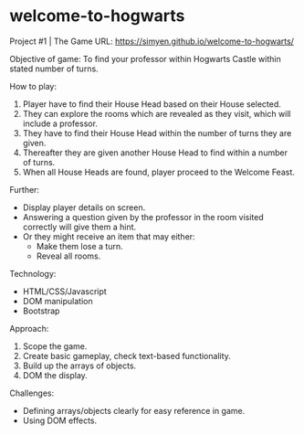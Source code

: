 # welcome-to-hogwarts
Project #1 | The Game
URL: https://simyen.github.io/welcome-to-hogwarts/

Objective of game:
 To find your professor within Hogwarts Castle within stated number of turns.

How to play:
1. Player have to find their House Head based on their House selected.
2. They can explore the rooms which are revealed as they visit, which will include a professor.
3. They have to find their House Head within the number of turns they are given.
4. Thereafter they are given another House Head to find within a number of turns.
5. When all House Heads are found, player proceed to the Welcome Feast.

Further:
- Display player details on screen.
- Answering a question given by the professor in the room visited correctly will give them a hint.
- Or they might receive an item that may either:
  * Make them lose a turn.
  * Reveal all rooms.

Technology:
- HTML/CSS/Javascript
- DOM manipulation
- Bootstrap

Approach:
1. Scope the game.
2. Create basic gameplay, check text-based functionality.
3. Build up the arrays of objects.
4. DOM the display.

Challenges:
- Defining arrays/objects clearly for easy reference in game.
- Using DOM effects.